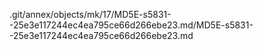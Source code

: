 .git/annex/objects/mk/17/MD5E-s5831--25e3e117244ec4ea795ce66d266ebe23.md/MD5E-s5831--25e3e117244ec4ea795ce66d266ebe23.md